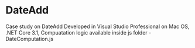 # DateAdd
Case study on DateAdd
Developed in Visual Studio Professional on Mac OS,
.NET Core 3.1,
Compuatation logic available inside js folder - DateComputation.js
